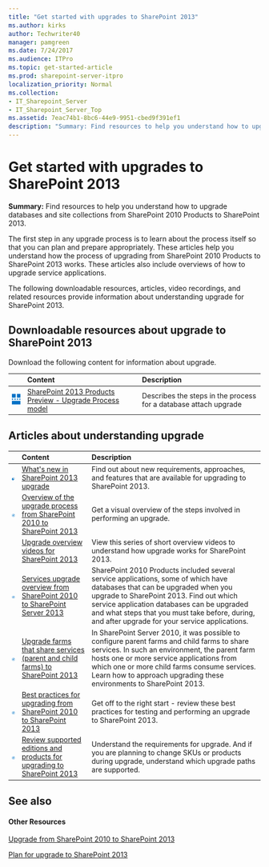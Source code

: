 ```yaml
---
title: "Get started with upgrades to SharePoint 2013"
ms.author: kirks
author: Techwriter40
manager: pamgreen
ms.date: 7/24/2017
ms.audience: ITPro
ms.topic: get-started-article
ms.prod: sharepoint-server-itpro
localization_priority: Normal
ms.collection:
- IT_Sharepoint_Server
- IT_Sharepoint_Server_Top
ms.assetid: 7eac74b1-8bc6-44e9-9951-cbed9f391ef1
description: "Summary: Find resources to help you understand how to upgrade databases and site collections from SharePoint 2010 Products to SharePoint 2013."
---
```


# Get started with upgrades to SharePoint 2013

 **Summary:** Find resources to help you understand how to upgrade databases and site collections from SharePoint 2010 Products to SharePoint 2013. 
  
The first step in any upgrade process is to learn about the process itself so that you can plan and prepare appropriately. These articles help you understand how the process of upgrading from SharePoint 2010 Products to SharePoint 2013 works. These articles also include overviews of how to upgrade service applications.
  
The following downloadable resources, articles, video recordings, and related resources provide information about understanding upgrade for SharePoint 2013.
  
## Downloadable resources about upgrade to SharePoint 2013

Download the following content for information about upgrade.
  
||**Content**|**Description**|
|:-----|:-----|:-----|
|![Architecture icon](../media/mod_icon_architectureDiagrams_S.png)|[SharePoint 2013 Products Preview - Upgrade Process model](https://go.microsoft.com/fwlink/?LinkId=255047) <br/> |Describes the steps in the process for a database attach upgrade  <br/> |
   
## Articles about understanding upgrade

  
||**Content**|**Description**|
|:-----|:-----|:-----|
|![What's new icon (box)](../media/mod_icon_whatsNew_1_M.png)|[What's new in SharePoint 2013 upgrade](http://technet.microsoft.com/library/e5362d08-06a2-448f-9b4e-8c459d4583bf%28Office.14%29.aspx) <br/> |Find out about new requirements, approaches, and features that are available for upgrading to SharePoint 2013.  <br/> |
|![Building blocks](../media/mod_icon_buildingblock_M.png)|[Overview of the upgrade process from SharePoint 2010 to SharePoint 2013](overview-of-the-upgrade-process-from-sharepoint-2010-to-sharepoint-2013.md) <br/> |Get a visual overview of the steps involved in performing an upgrade.  <br/> |
||[Upgrade overview videos for SharePoint 2013](http://technet.microsoft.com/library/5b4d9ed6-60c6-4d6c-b87a-ffb646546449%28Office.14%29.aspx) <br/> |View this series of short overview videos to understand how upgrade works for SharePoint 2013.  <br/> |
|![Building blocks](../media/mod_icon_buildingblock_M.png)|[Services upgrade overview from SharePoint 2010 to SharePoint Server 2013](services-upgrade-overview-from-sharepoint-2010-to-sharepoint-server-2013.md) <br/> |SharePoint 2010 Products included several service applications, some of which have databases that can be upgraded when you upgrade to SharePoint 2013. Find out which service application databases can be upgraded and what steps that you must take before, during, and after upgrade for your service applications.  <br/> |
|![Building blocks](../media/mod_icon_buildingblock_M.png)|[Upgrade farms that share services (parent and child farms) to SharePoint 2013](http://technet.microsoft.com/library/a44147be-3658-4bf0-ae39-0fca0794c01b%28Office.14%29.aspx) <br/> |In SharePoint Server 2010, it was possible to configure parent farms and child farms to share services. In such an environment, the parent farm hosts one or more service applications from which one or more child farms consume services. Learn how to approach upgrading these environments to SharePoint 2013.  <br/> |
|![Building blocks](../media/mod_icon_buildingblock_M.png)|[Best practices for upgrading from SharePoint 2010 to SharePoint 2013](best-practices-for-upgrading-from-sharepoint-2010-to-sharepoint-2013.md) <br/> |Get off to the right start - review these best practices for testing and performing an upgrade to SharePoint 2013.  <br/> |
|![Building blocks](../media/mod_icon_buildingblock_M.png)|[Review supported editions and products for upgrading to SharePoint 2013](http://technet.microsoft.com/library/640f8ea9-33bd-450c-814a-7462696e8342%28Office.14%29.aspx) <br/> |Understand the requirements for upgrade. And if you are planning to change SKUs or products during upgrade, understand which upgrade paths are supported.  <br/> |
   
## See also

#### Other Resources

[Upgrade from SharePoint 2010 to SharePoint 2013](upgrade-from-sharepoint-2010-to-sharepoint-2013.md)
  
[Plan for upgrade to SharePoint 2013](http://technet.microsoft.com/library/83079d8c-c64d-40b8-80c6-bab3c8bd44f6%28Office.14%29.aspx)

